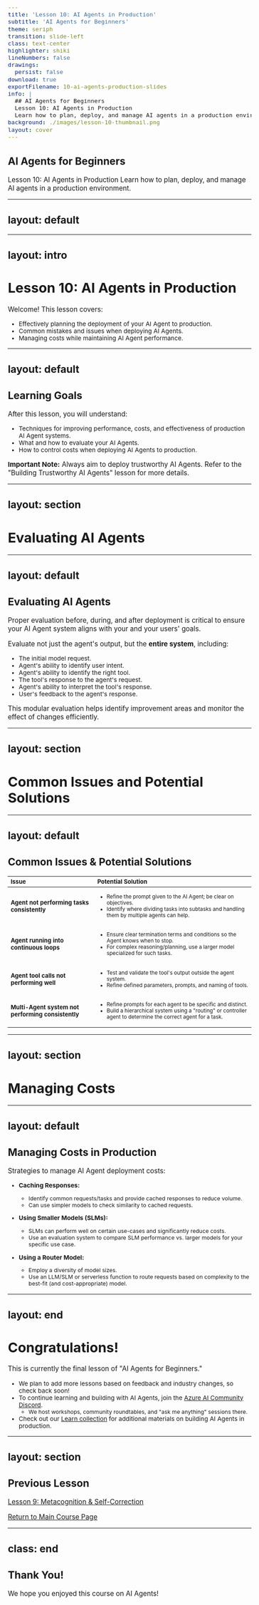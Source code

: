 ```yaml
---
title: 'Lesson 10: AI Agents in Production'
subtitle: 'AI Agents for Beginners'
theme: seriph
transition: slide-left
class: text-center
highlighter: shiki
lineNumbers: false
drawings:
  persist: false
download: true
exportFilename: 10-ai-agents-production-slides
info: |
  ## AI Agents for Beginners
  Lesson 10: AI Agents in Production
  Learn how to plan, deploy, and manage AI agents in a production environment.
background: ./images/lesson-10-thumbnail.png
layout: cover
---
```


## AI Agents for Beginners
Lesson 10: AI Agents in Production
Learn how to plan, deploy, and manage AI agents in a production environment.

---
layout: default
---

<Youtube id="l4TP6IyJxmQ" class="absolute inset-0 w-full h-full" />

---
layout: intro
---

# Lesson 10: AI Agents in Production

Welcome! This lesson covers:
<v-clicks>

- Effectively planning the deployment of your AI Agent to production.
- Common mistakes and issues when deploying AI Agents.
- Managing costs while maintaining AI Agent performance.

</v-clicks>

---
layout: default
---

## Learning Goals

After this lesson, you will understand:
<v-clicks>

- Techniques for improving performance, costs, and effectiveness of production AI Agent systems.
- What and how to evaluate your AI Agents.
- How to control costs when deploying AI Agents to production.

</v-clicks>

<v-click>

**Important Note:** Always aim to deploy trustworthy AI Agents. Refer to the "Building Trustworthy AI Agents" lesson for more details.
</v-click>

---
layout: section
---

# Evaluating AI Agents

---
layout: default
---

## Evaluating AI Agents

Proper evaluation before, during, and after deployment is critical to ensure your AI Agent system aligns with your and your users' goals.

Evaluate not just the agent's output, but the **entire system**, including:
<v-clicks>

- The initial model request.
- Agent's ability to identify user intent.
- Agent's ability to identify the right tool.
- The tool's response to the agent's request.
- Agent's ability to interpret the tool's response.
- User's feedback to the agent's response.

</v-clicks>

<v-click>

This modular evaluation helps identify improvement areas and monitor the effect of changes efficiently.
</v-click>

---
layout: section
---

# Common Issues and Potential Solutions

---
layout: default
---

<style>
body, ul, li, table, tr, th, td, .text-sm {
  font-size: .95em;
}
</style>

## Common Issues & Potential Solutions

| Issue                                          | Potential Solution                                                                                                                                                                                                                            |
| :--------------------------------------------- | :-------------------------------------------------------------------------------------------------------------------------------------------------------------------------------------------------------------------------------------------- |
| **Agent not performing tasks consistently**    | <v-clicks itemClass="text-sm"><ul><li>Refine the prompt given to the AI Agent; be clear on objectives.</li><li>Identify where dividing tasks into subtasks and handling them by multiple agents can help.</li></ul></v-clicks> |
| **Agent running into continuous loops**        | <v-clicks itemClass="text-sm"><ul><li>Ensure clear termination terms and conditions so the Agent knows when to stop.</li><li>For complex reasoning/planning, use a larger model specialized for such tasks.</li></ul></v-clicks> |
| **Agent tool calls not performing well**       | <v-clicks itemClass="text-sm"><ul><li>Test and validate the tool's output outside the agent system.</li><li>Refine defined parameters, prompts, and naming of tools.</li></ul></v-clicks>                                                              |
| **Multi-Agent system not performing consistently** | <v-clicks itemClass="text-sm"><ul><li>Refine prompts for each agent to be specific and distinct.</li><li>Build a hierarchical system using a "routing" or controller agent to determine the correct agent for a task.</li></ul></v-clicks> |

---
layout: section
---

# Managing Costs

---
layout: default
---

## Managing Costs in Production

Strategies to manage AI Agent deployment costs:

<v-clicks>

- **Caching Responses:**
  - Identify common requests/tasks and provide cached responses to reduce volume.
  - Can use simpler models to check similarity to cached requests.

- **Using Smaller Models (SLMs):**
  - SLMs can perform well on certain use-cases and significantly reduce costs.
  - Use an evaluation system to compare SLM performance vs. larger models for your specific use case.

- **Using a Router Model:**
  - Employ a diversity of model sizes.
  - Use an LLM/SLM or serverless function to route requests based on complexity to the best-fit (and cost-appropriate) model.

</v-clicks>

---
layout: end
---

# Congratulations!

This is currently the final lesson of "AI Agents for Beginners."

<v-clicks>

- We plan to add more lessons based on feedback and industry changes, so check back soon!
- To continue learning and building with AI Agents, join the <a href="https://discord.gg/kzRShWzttr" target="_blank">Azure AI Community Discord</a>.
  - We host workshops, community roundtables, and "ask me anything" sessions there.
- Check out our <a href="https://learn.microsoft.com/collections/y52k9zx8q3p1qz?WT.mc_id=academic-105485-koreyst" target="_blank">Learn collection</a> for additional materials on building AI Agents in production.

</v-clicks>

---
layout: section
---

## Previous Lesson

[Lesson 9: Metacognition & Self-Correction](../09-metacognition/README.md)

[Return to Main Course Page](https://github.com/microsoft/ai-agents-for-beginners)

---
class: end
---

## Thank You!

We hope you enjoyed this course on AI Agents!

<!-- This is the end of the Slidev presentation for Lesson 10 -->
